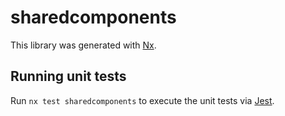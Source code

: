 # sharedcomponents

This library was generated with [Nx](https://nx.dev).

## Running unit tests

Run `nx test sharedcomponents` to execute the unit tests via [Jest](https://jestjs.io).
